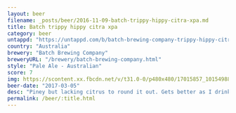 ```yaml
---
layout: beer
filename: _posts/beer/2016-11-09-batch-trippy-hippy-citra-xpa.md
title: Batch trippy hippy citra xpa
category: beer
untappd: "https://untappd.com/b/batch-brewing-company-trippy-hippy-citra-xpa/1940346"
country: "Australia"
brewery: "Batch Brewing Company"
breweryURL: "/brewery/batch-brewing-company.html"
style: "Pale Ale - Australian"
score: 7
img: https://scontent.xx.fbcdn.net/v/t31.0-0/p480x480/17015857_10154988847368745_6869271982387745810_o.jpg?_nc_cat=103&_nc_ohc=1FYd0wS5R1QAQlj1oMx2NIoV0viNpdJYcQyZwzqTLZ4mDvm6EKYZisGYg&_nc_ht=scontent.xx&oh=b7ff40471edb567654b80821299b70bc&oe=5E8BA7E0
beer-date: "2017-03-05"
desc: "Piney but lacking citrus to round it out. Gets better as I drink but it almost has a wheat flavour which I wasn't what I was hoping for"
permalink: /beer/:title.html
---
```


